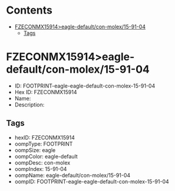 



Contents
========

* [FZECONMX15914>eagle-default/con-molex/15-91-04](#fzeconmx15914eagle-defaultcon-molex15-91-04)
	* [Tags](#tags)

# FZECONMX15914>eagle-default/con-molex/15-91-04

- ID: FOOTPRINT-eagle-eagle-default-con-molex-15-91-04
- Hex ID: FZECONMX15914
- Name: 
- Description: 

## Tags

- hexID: FZECONMX15914
- oompType: FOOTPRINT
- oompSize: eagle
- oompColor: eagle-default
- oompDesc: con-molex
- oompIndex: 15-91-04
- oompName: eagle-default/con-molex/15-91-04
- oompID: FOOTPRINT-eagle-eagle-default-con-molex-15-91-04
